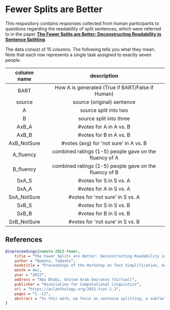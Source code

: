 # Fewer Splits are Better

This respository contains responses collected from human participants to questions regarding the readability of split sentences, which were referred to in the paper [**The Fewer Splits are Better: Deconstructing Readability in Sentence Splitting**](https://aclanthology.org/2022.tsar-1.1/).

The data consist of 15 columns. The following tells you what they mean. Note that each row represents a single task assigned to exactly seven people. 


| column  name | description                                            | 
| :----------: | :----------------------------------------------------: | 
| BART         | How A is generated (True if BART/False if Human)              |
| source       | source (original) sentence                             | 
| A            | source split into two                                  | 
| B            | source split into three                                | 
| AxB_A        | #votes for A in A vs. B                               | 
| AxB_B        | #votes for B in A vs. B                              | 
| AxB_NotSure  | #votes (avg) for 'not sure' in A vs. B                | 
| A_fluency    | combined ratings (1-5) people gave on the fluency of A | 
| B_fluency    | combined ratings (1-5) people gave on the fluency of B | 
| SxA_S        | #votes for S in S vs. A                               | 
| SxA_A        | #votes for A in S vs. A                               | 
| SxA_NotSure  | #votes for 'not sure' in S vs. A                      | 
| SxB_S        | #votes for S in S vs. B                               | 
| SxB_B        | #votes for B in S vs. B                               | 
| SxB_NotSure  | #votes for 'not sure' in S vs. B                      | 



## References

```bibtex
@inproceedings{nomoto-2022-fewer,
    title = "The Fewer Splits are Better: Deconstructing Readability in Sentence Splitting",
    author = "Nomoto, Tadashi",
    booktitle = "Proceedings of the Workshop on Text Simplification, Accessibility, and Readability (TSAR-2022)",
    month = dec,
    year = "2022",
    address = "Abu Dhabi, United Arab Emirates (Virtual)",
    publisher = "Association for Computational Linguistics",
    url = "https://aclanthology.org/2022.tsar-1.1",
    pages = "1--11",
    abstract = "In this work, we focus on sentence splitting, a subfield of text simplification, primarily motivated by an unproven idea that if you divide a sentence into pieces, it should become easier to understand. Our primary goal in this paper is to determine whether this is true. In particular, we ask, does it matter whether we break a sentence into two or three? We report on our findings based on Amazon Mechanical Turk. More specifically, we introduce a Bayesian modeling framework to further investigate to what degree a particular way of splitting the complex sentence affects readability, along with a number of other parameters adopted from diverse perspectives, including clinical linguistics, and cognitive linguistics. The Bayesian modeling experiment provides clear evidence that bisecting the sentence leads to enhanced readability to a degree greater than when we create simplification by trisection.",
}


 ```
